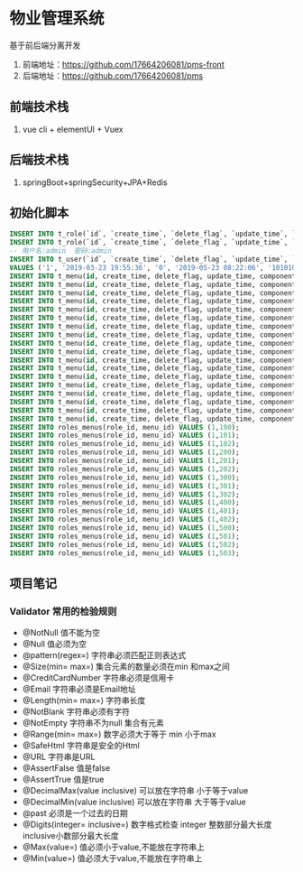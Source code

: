 # 物业管理系统

基于前后端分离开发</br>
1. 前端地址：https://github.com/17664206081/pms-front
2. 后端地址：https://github.com/17664206081/pms


## 前端技术栈
1. vue cli + elementUI + Vuex
 

## 后端技术栈
1. springBoot+springSecurity+JPA+Redis

 
## 初始化脚本
```sql
INSERT INTO t_role(`id`, `create_time`, `delete_flag`, `update_time`, `name`, `remark`) VALUES (1, '2019-04-05 14:14:45', 0, '2019-04-05 14:14:45', '超级管理员', '权限最大,不建议分配,~~~');
INSERT INTO t_role(`id`, `create_time`, `delete_flag`, `update_time`, `name`, `remark`) VALUES (2, '2019-04-05 14:15:45', 0, '2019-04-05 14:15:45', '业主', '缴费,保修等功能');
-- 用户名:admin  密码:admin
INSERT INTO t_user(`id`, `create_time`, `delete_flag`, `update_time`, `email`, `password`, `phone`, `real_name`, `username`, `role_id`, `balance`, `use_status`) 
VALUES ('1', '2019-03-23 19:55:36', '0', '2019-05-23 08:22:06', '1010101010@qq.com', '$2a$10$APNEPFSMvKglR0xTN8KijegsOQ9iHggiq63uW.40EX3T7XDnGAEdm', '18788779966', '物业总部', 'admin', '1', '0.00', 'ENABLED');
INSERT INTO t_menu(id, create_time, delete_flag, update_time, component, icon, name, path, pid)VALUES (100,now(),0,now(),'Layout' ,'pms-icon-xitongguanli' ,'系统管理','/sysSteam',0 );
INSERT INTO t_menu(id, create_time, delete_flag, update_time, component, icon, name, path, pid)VALUES (101,now(),0,now(),'Sys/User' ,'pms-icon-userguanli' ,'用户管理','/sysSteam/user',100 );
INSERT INTO t_menu(id, create_time, delete_flag, update_time, component, icon, name, path, pid)VALUES (102,now(),0,now(),'Sys/Role' ,'pms-icon-jiaoseguanli' ,'角色管理','/sysSteam/role',100 );
INSERT INTO t_menu(id, create_time, delete_flag, update_time, component, icon, name, path, pid)VALUES (200,now(),0,now(),'Layout' ,'pms-icon-shoufeiguanli' ,'收费管理','/cost',0 );
INSERT INTO t_menu(id, create_time, delete_flag, update_time, component, icon, name, path, pid)VALUES (201,now(),0,now(),'Cost/Set' ,'pms-icon-feiyongshezhi' ,'费用设置','/cost/setting',200 );
INSERT INTO t_menu(id, create_time, delete_flag, update_time, component, icon, name, path, pid)VALUES (202,now(),0,now(),'Cost/Recharge' ,'pms-icon-chongczhi' ,'充值缴费','/cost/recharge',200 );
INSERT INTO t_menu(id, create_time, delete_flag, update_time, component, icon, name, path, pid)VALUES (203,now(),0,now(),'Cost/Settle' ,'pms-icon-jiesuan' ,'费用结算','/cost/settle',200 );
INSERT INTO t_menu(id, create_time, delete_flag, update_time, component, icon, name, path, pid)VALUES (300,now(),0,now(),'Layout' ,'pms-icon-ziyuanguanli' ,'资源管理','/resource',0 );
INSERT INTO t_menu(id, create_time, delete_flag, update_time, component, icon, name, path, pid)VALUES (301,now(),0,now(),'Resource/House' ,'pms-icon-fangchan' ,'房产管理','/resource/house',300 );
INSERT INTO t_menu(id, create_time, delete_flag, update_time, component, icon, name, path, pid)VALUES (302,now(),0,now(),'Resource/Park' ,'pms-icon-chewei' ,'车位管理','/resource/park',300 );
INSERT INTO t_menu(id, create_time, delete_flag, update_time, component, icon, name, path, pid)VALUES (303,now(),0,now(),'Resource/Door' ,'pms-icon-menjin' ,'门禁管理','/resource/door',300 );
INSERT INTO t_menu(id, create_time, delete_flag, update_time, component, icon, name, path, pid)VALUES (400,now(),0,now(),'Layout' ,'pms-icon-baoxiu' ,'报修管理','/repairs',0 );
INSERT INTO t_menu(id, create_time, delete_flag, update_time, component, icon, name, path, pid)VALUES (401,now(),0,now(),'Repairs/Apply' ,'pms-icon-weixiu' ,'报修申请','/repairs/apply',400 );
INSERT INTO t_menu(id, create_time, delete_flag, update_time, component, icon, name, path, pid)VALUES (402,now(),0,now(),'Repairs/Center' ,'pms-icon-zongbu' ,'报修中心','/repairs/center',400 );
INSERT INTO t_menu(id, create_time, delete_flag, update_time, component, icon, name, path, pid)VALUES (500,now(),0,now(),'Layout' ,'pms-icon-baobiao' ,'报表中心','/report',0 );
INSERT INTO t_menu(id, create_time, delete_flag, update_time, component, icon, name, path, pid)VALUES (501,now(),0,now(),'Report/Payment' ,'pms-icon-chongzhi' ,'充值报表','/report/payment',500 );
INSERT INTO t_menu(id, create_time, delete_flag, update_time, component, icon, name, path, pid)VALUES (502,now(),0,now(),'Report/Settle' ,'pms-icon-jiaofei' ,'缴费报表','/report/settle',500 );
INSERT INTO t_menu(id, create_time, delete_flag, update_time, component, icon, name, path, pid)VALUES (503,now(),0,now(),'Report/Maintain' ,'pms-icon-baoxiu1' ,'维修报表','/report/maintain',500 );
INSERT INTO roles_menus(role_id, menu_id) VALUES (1,100);
INSERT INTO roles_menus(role_id, menu_id) VALUES (1,101);
INSERT INTO roles_menus(role_id, menu_id) VALUES (1,102);
INSERT INTO roles_menus(role_id, menu_id) VALUES (1,200);
INSERT INTO roles_menus(role_id, menu_id) VALUES (1,201);
INSERT INTO roles_menus(role_id, menu_id) VALUES (1,202);
INSERT INTO roles_menus(role_id, menu_id) VALUES (1,300);
INSERT INTO roles_menus(role_id, menu_id) VALUES (1,301);
INSERT INTO roles_menus(role_id, menu_id) VALUES (1,302);
INSERT INTO roles_menus(role_id, menu_id) VALUES (1,400);
INSERT INTO roles_menus(role_id, menu_id) VALUES (1,401);
INSERT INTO roles_menus(role_id, menu_id) VALUES (1,402);
INSERT INTO roles_menus(role_id, menu_id) VALUES (1,500);
INSERT INTO roles_menus(role_id, menu_id) VALUES (1,501);
INSERT INTO roles_menus(role_id, menu_id) VALUES (1,502);
INSERT INTO roles_menus(role_id, menu_id) VALUES (1,503);

```

## 项目笔记
 ### Validator 常用的检验规则
 - @NotNull 值不能为空
 - @Null 值必须为空
 - @pattern(regex=) 字符串必须匹配正则表达式
 - @Size(min= max=) 集合元素的数量必须在min 和max之间
 - @CreditCardNumber 字符串必须是信用卡
 - @Email 字符串必须是Email地址
 - @Length(min= max=) 字符串长度
 - @NotBlank  字符串必须有字符
 - @NotEmpty 字符串不为null 集合有元素
 - @Range(min= max=) 数字必须大于等于 min 小于max
 - @SafeHtml 字符串是安全的Html
 - @URL 字符串是URL
 - @AssertFalse 值是false
 - @AssertTrue  值是true
 - @DecimalMax(value inclusive) 可以放在字符串 小于等于value 
 - @DecimalMin(value inclusive) 可以放在字符串 大于等于value 
 - @past 必须是一个过去的日期
 - @Digits(integer= inclusive=) 数字格式检查 integer 整数部分最大长度 inclusive小数部分最大长度
 - @Max(value=) 值必须小于value,不能放在字符串上
 - @Min(value=) 值必须大于value,不能放在字符串上  